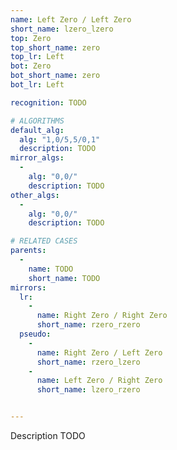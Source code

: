 ```yaml
---
name: Left Zero / Left Zero
short_name: lzero_lzero
top: Zero
top_short_name: zero
top_lr: Left
bot: Zero
bot_short_name: zero
bot_lr: Left

recognition: TODO

# ALGORITHMS
default_alg:
  alg: "1,0/5,5/0,1"
  description: TODO
mirror_algs:
  -
    alg: "0,0/"
    description: TODO
other_algs:
  -
    alg: "0,0/"
    description: TODO

# RELATED CASES
parents:
  -
    name: TODO
    short_name: TODO
mirrors:
  lr:
    -
      name: Right Zero / Right Zero
      short_name: rzero_rzero
  pseudo:
    -
      name: Right Zero / Left Zero
      short_name: rzero_lzero
    -
      name: Left Zero / Right Zero
      short_name: lzero_rzero


---
```


Description TODO

